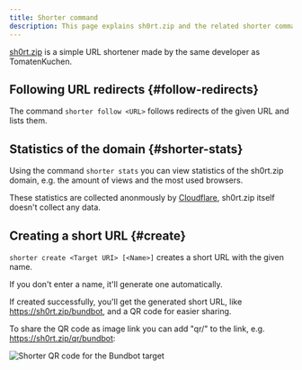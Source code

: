 ```yaml
---
title: Shorter command
description: This page explains sh0rt.zip and the related shorter command.
---
```


[sh0rt.zip](https://sh0rt.zip) is a simple URL shortener made by the same developer as TomatenKuchen.

## Following URL redirects {#follow-redirects}

The command `shorter follow <URL>` follows redirects of the given URL and lists them.

## Statistics of the domain {#shorter-stats}

Using the command `shorter stats` you can view statistics of the sh0rt.zip domain, e.g. the amount of views and the most used browsers.

These statistics are collected anonmously by [Cloudflare](https://cloudflare.com), sh0rt.zip itself doesn't collect any data.

## Creating a short URL {#create}

`shorter create <Target URI> [<Name>]` creates a short URL with the given name.

If you don't enter a name, it'll generate one automatically.

If created successfully, you'll get the generated short URL, like https://sh0rt.zip/bundbot, and a QR code for easier sharing.

To share the QR code as image link you can add "qr/" to the link, e.g. https://sh0rt.zip/qr/bundbot:

![Shorter QR code for the Bundbot target](https://sh0rt.zip/qr/bundbot)
